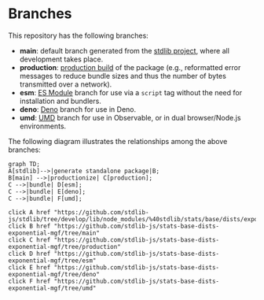 <!--

@license Apache-2.0

Copyright (c) 2022 The Stdlib Authors.

Licensed under the Apache License, Version 2.0 (the "License");
you may not use this file except in compliance with the License.
You may obtain a copy of the License at

    http://www.apache.org/licenses/LICENSE-2.0

Unless required by applicable law or agreed to in writing, software
distributed under the License is distributed on an "AS IS" BASIS,
WITHOUT WARRANTIES OR CONDITIONS OF ANY KIND, either express or implied.
See the License for the specific language governing permissions and
limitations under the License.

-->

# Branches

This repository has the following branches:

-   **main**: default branch generated from the [stdlib project][stdlib-url], where all development takes place.
-   **production**: [production build][production-url] of the package (e.g., reformatted error messages to reduce bundle sizes and thus the number of bytes transmitted over a network).
-   **esm**: [ES Module][esm-url] branch for use via a `script` tag without the need for installation and bundlers.
-   **deno**: [Deno][deno-url] branch for use in Deno.
-   **umd**: [UMD][umd-url] branch for use in Observable, or in dual browser/Node.js environments.

The following diagram illustrates the relationships among the above branches:

```mermaid
graph TD;
A[stdlib]-->|generate standalone package|B;
B[main] -->|productionize| C[production];
C -->|bundle| D[esm];
C -->|bundle| E[deno];
C -->|bundle| F[umd];

click A href "https://github.com/stdlib-js/stdlib/tree/develop/lib/node_modules/%40stdlib/stats/base/dists/exponential/mgf"
click B href "https://github.com/stdlib-js/stats-base-dists-exponential-mgf/tree/main"
click C href "https://github.com/stdlib-js/stats-base-dists-exponential-mgf/tree/production"
click D href "https://github.com/stdlib-js/stats-base-dists-exponential-mgf/tree/esm"
click E href "https://github.com/stdlib-js/stats-base-dists-exponential-mgf/tree/deno"
click F href "https://github.com/stdlib-js/stats-base-dists-exponential-mgf/tree/umd"
```

[stdlib-url]: https://github.com/stdlib-js/stdlib/tree/develop/lib/node_modules/%40stdlib/stats/base/dists/exponential/mgf
[production-url]: https://github.com/stdlib-js/stats-base-dists-exponential-mgf/tree/production
[deno-url]: https://github.com/stdlib-js/stats-base-dists-exponential-mgf/tree/deno
[umd-url]: https://github.com/stdlib-js/stats-base-dists-exponential-mgf/tree/umd
[esm-url]: https://github.com/stdlib-js/stats-base-dists-exponential-mgf/tree/esm